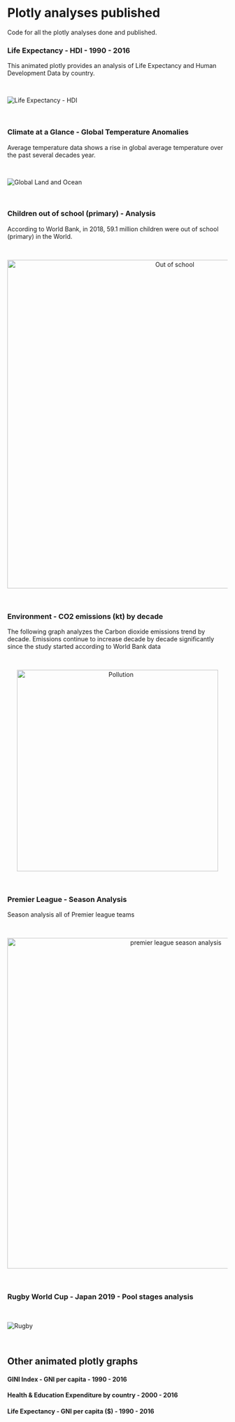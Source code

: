# Plotly analyses published


Code for all the plotly analyses done and published.

### **Life Expectancy - HDI - 1990 - 2016**

This animated plotly provides an analysis of Life Expectancy and Human Development Data by country. 

<br>

![Life Expectancy - HDI](https://user-images.githubusercontent.com/37122520/68069788-1c4b6600-fd5d-11e9-9e4f-b569188bacf0.gif)

<br>

### **Climate at a Glance - Global Temperature Anomalies**

Average temperature data shows a rise in global average temperature over the past several decades year.

<br>

![Global Land and Ocean](https://user-images.githubusercontent.com/37122520/68069778-e27a5f80-fd5c-11e9-83d3-229ed78b74b8.gif)


<br>


### **Children out of school (primary) - Analysis**

According to World Bank, in 2018, 59.1 million children were out of school (primary) in the World.

<br>
<p align="center">
<img width="750" alt="Out of school" src="https://user-images.githubusercontent.com/37122520/68069810-62082e80-fd5d-11e9-8420-76d1df9535f7.png">
</p>
<br>


### **Environment - CO2 emissions (kt) by decade**

The following graph analyzes the Carbon dioxide emissions trend by decade. Emissions continue to increase decade by decade significantly since the study started according to World Bank data

<br>

<p align="center">
<img width="460" alt="Pollution" src="https://user-images.githubusercontent.com/37122520/68069841-bdd2b780-fd5d-11e9-9933-91fca8e5057f.png">
</p>
<br>

### **Premier League - Season Analysis**

Season analysis all of Premier league teams

<br>

<p align="center">
<img width="755" alt="premier league season analysis" src="https://user-images.githubusercontent.com/37122520/68069818-751afe80-fd5d-11e9-8cb4-5d64b03236f0.png">
</p>
<br>

### **Rugby World Cup - Japan 2019 - Pool stages analysis**

<br>
<p align="center">

![Rugby](https://user-images.githubusercontent.com/37122520/68069780-fde56a80-fd5c-11e9-85ca-8b686d5c703d.gif)
</p>
<br>

## Other animated plotly graphs


#### **GINI Index - GNI per capita - 1990 - 2016**

####  **Health & Education Expenditure by country - 2000 - 2016**

####  **Life Expectancy - GNI per capita ($) - 1990 - 2016**






